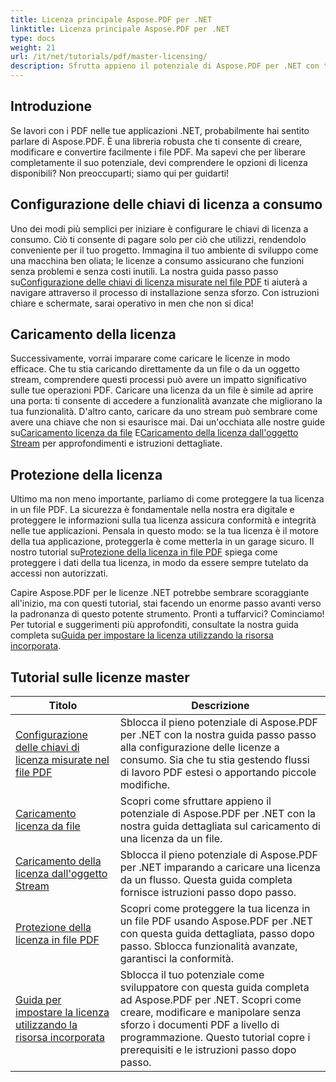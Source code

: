 ```yaml
---
title: Licenza principale Aspose.PDF per .NET
linktitle: Licenza principale Aspose.PDF per .NET
type: docs
weight: 21
url: /it/net/tutorials/pdf/master-licensing/
description: Sfrutta appieno il potenziale di Aspose.PDF per .NET con tutorial dettagliati su licenze, conformità e ottimizzazione dei flussi di lavoro PDF.
---
```

## Introduzione

Se lavori con i PDF nelle tue applicazioni .NET, probabilmente hai sentito parlare di Aspose.PDF. È una libreria robusta che ti consente di creare, modificare e convertire facilmente i file PDF. Ma sapevi che per liberare completamente il suo potenziale, devi comprendere le opzioni di licenza disponibili? Non preoccuparti; siamo qui per guidarti!

## Configurazione delle chiavi di licenza a consumo
Uno dei modi più semplici per iniziare è configurare le chiavi di licenza a consumo. Ciò ti consente di pagare solo per ciò che utilizzi, rendendolo conveniente per il tuo progetto. Immagina il tuo ambiente di sviluppo come una macchina ben oliata; le licenze a consumo assicurano che funzioni senza problemi e senza costi inutili. La nostra guida passo passo su[Configurazione delle chiavi di licenza misurate nel file PDF](./configureing-metered-license-keys/) ti aiuterà a navigare attraverso il processo di installazione senza sforzo. Con istruzioni chiare e schermate, sarai operativo in men che non si dica!

## Caricamento della licenza
 Successivamente, vorrai imparare come caricare le licenze in modo efficace. Che tu stia caricando direttamente da un file o da un oggetto stream, comprendere questi processi può avere un impatto significativo sulle tue operazioni PDF. Caricare una licenza da un file è simile ad aprire una porta: ti consente di accedere a funzionalità avanzate che migliorano la tua funzionalità. D'altro canto, caricare da uno stream può sembrare come avere una chiave che non si esaurisce mai. Dai un'occhiata alle nostre guide su[Caricamento licenza da file](./loading-license-from-file/) E[Caricamento della licenza dall'oggetto Stream](./loading-license-from-stream-object/) per approfondimenti e istruzioni dettagliate.

## Protezione della licenza
 Ultimo ma non meno importante, parliamo di come proteggere la tua licenza in un file PDF. La sicurezza è fondamentale nella nostra era digitale e proteggere le informazioni sulla tua licenza assicura conformità e integrità nelle tue applicazioni. Pensala in questo modo: se la tua licenza è il motore della tua applicazione, proteggerla è come metterla in un garage sicuro. Il nostro tutorial su[Protezione della licenza in file PDF](./securing-license/) spiega come proteggere i dati della tua licenza, in modo da essere sempre tutelato da accessi non autorizzati.

 Capire Aspose.PDF per le licenze .NET potrebbe sembrare scoraggiante all'inizio, ma con questi tutorial, stai facendo un enorme passo avanti verso la padronanza di questo potente strumento. Pronti a tuffarvici? Cominciamo! Per tutorial e suggerimenti più approfonditi, consultate la nostra guida completa su[Guida per impostare la licenza utilizzando la risorsa incorporata](./guide-to-set-license-using-embedded-resource/). 


## Tutorial sulle licenze master
| Titolo | Descrizione |
| --- | --- | 
| [Configurazione delle chiavi di licenza misurate nel file PDF](./configureing-metered-license-keys/) | Sblocca il pieno potenziale di Aspose.PDF per .NET con la nostra guida passo passo alla configurazione delle licenze a consumo. Sia che tu stia gestendo flussi di lavoro PDF estesi o apportando piccole modifiche. |  
| [Caricamento licenza da file](./loading-license-from-file/) | Scopri come sfruttare appieno il potenziale di Aspose.PDF per .NET con la nostra guida dettagliata sul caricamento di una licenza da un file. |  
| [Caricamento della licenza dall'oggetto Stream](./loading-license-from-stream-object/) | Sblocca il pieno potenziale di Aspose.PDF per .NET imparando a caricare una licenza da un flusso. Questa guida completa fornisce istruzioni passo dopo passo. |  
| [Protezione della licenza in file PDF](./securing-license/) | Scopri come proteggere la tua licenza in un file PDF usando Aspose.PDF per .NET con questa guida dettagliata, passo dopo passo. Sblocca funzionalità avanzate, garantisci la conformità. |  
| [Guida per impostare la licenza utilizzando la risorsa incorporata](./guide-to-set-license-using-embedded-resource/) | Sblocca il tuo potenziale come sviluppatore con questa guida completa ad Aspose.PDF per .NET. Scopri come creare, modificare e manipolare senza sforzo i documenti PDF a livello di programmazione. Questo tutorial copre i prerequisiti e le istruzioni passo dopo passo. |  